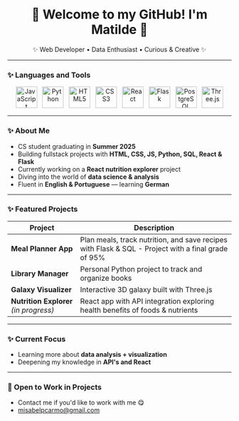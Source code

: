 <h1 align="center">🌿 Welcome to my GitHub! I'm Matilde 🌿 </h1>
<p align="center">✨ Web Developer • Data Enthusiast • Curious & Creative ✨</p>

---

### ✨ Languages and Tools
<p align="center"> 
  <img src="https://cdn.jsdelivr.net/gh/devicons/devicon/icons/javascript/javascript-original.svg" height="48" alt="JavaScript" title="JavaScript"/> &nbsp; 
  <img src="https://cdn.jsdelivr.net/gh/devicons/devicon/icons/python/python-original.svg" height="48" alt="Python" title="Python" /> &nbsp; 
  <img src="https://cdn.jsdelivr.net/gh/devicons/devicon/icons/html5/html5-original.svg" height="48" alt="HTML5" title="HTML5"/> &nbsp; 
  <img src="https://cdn.jsdelivr.net/gh/devicons/devicon/icons/css3/css3-original.svg" height="48" alt="CSS3" title="CSS3" /> &nbsp; 
  <img src="https://cdn.jsdelivr.net/gh/devicons/devicon/icons/react/react-original.svg" height="48" alt="React" title="React"/> &nbsp; 
  <img src="https://cdn.jsdelivr.net/gh/devicons/devicon/icons/flask/flask-original.svg" height="48" alt="Flask" title="Flask"/> &nbsp; 
  <img src="https://cdn.jsdelivr.net/gh/devicons/devicon/icons/postgresql/postgresql-original.svg" height="48" alt="PostgreSQL" title="PostgreSQL"/> &nbsp;
  <img src="https://cdn.jsdelivr.net/gh/devicons/devicon/icons/threejs/threejs-original.svg" height="48" alt="Three.js" title="Three.js"/> 
</p>

---

### ✨ About Me
- CS student graduating in **Summer 2025**
- Building fullstack projects with **HTML, CSS, JS, Python, SQL, React & Flask**
- Currently working on a **React nutrition explorer** project
- Diving into the world of **data science & analysis**
- Fluent in **English & Portuguese** — learning **German**

---

### ✨ Featured Projects
|  Project |  Description |
|-----------|----------------|
| **Meal Planner App** | Plan meals, track nutrition, and save recipes with Flask & SQL - Project with a final grade of 95% |
| **Library Manager** | Personal Python project to track and organize books |
| **Galaxy Visualizer** | Interactive 3D galaxy built with Three.js |
| **Nutrition Explorer** *(in progress)* | React app with API integration exploring health benefits of foods & nutrients |

---

### ✨ Current Focus
- Learning more about **data analysis + visualization**
- Deepening my knowledge in **API's and React**

---

### 📧 Open to Work in Projects
- Contact me if you'd like to work with me 😋
- misabelpcarmo@gmail.com
